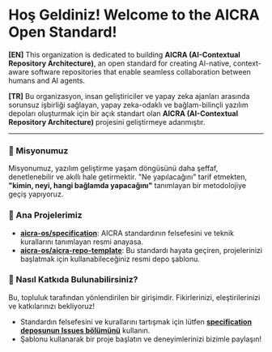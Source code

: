 # Hoş Geldiniz! Welcome to the AICRA Open Standard!

**[EN]** This organization is dedicated to building **AICRA (AI-Contextual Repository Architecture)**, an open standard for creating AI-native, context-aware software repositories that enable seamless collaboration between humans and AI agents.

**[TR]** Bu organizasyon, insan geliştiriciler ve yapay zeka ajanları arasında sorunsuz işbirliği sağlayan, yapay zeka-odaklı ve bağlam-bilinçli yazılım depoları oluşturmak için bir açık standart olan **AICRA (AI-Contextual Repository Architecture)** projesini geliştirmeye adanmıştır.

---

### 🧠 Misyonumuz

Misyonumuz, yazılım geliştirme yaşam döngüsünü daha şeffaf, denetlenebilir ve akıllı hale getirmektir. "Ne yapılacağını" tarif etmekten, **"kimin, neyi, hangi bağlamda yapacağını"** tanımlayan bir metodolojiye geçiş yapıyoruz.

### 📜 Ana Projelerimiz

*   **[aicra-os/specification](https://github.com/aicra-os/specification)**: AICRA standardının felsefesini ve teknik kurallarını tanımlayan resmi anayasa.
*   **[aicra-os/aicra-repo-template](https://github.com/aicra-os/aicra-repo-template)**: Bu standardı hayata geçiren, projelerinizi başlatmak için kullanabileceğiniz resmi depo şablonu.

### 🤝 Nasıl Katkıda Bulunabilirsiniz?

Bu, topluluk tarafından yönlendirilen bir girişimdir. Fikirlerinizi, eleştirilerinizi ve katkılarınızı bekliyoruz!

*   Standardın felsefesini ve kurallarını tartışmak için lütfen **[specification deposunun Issues bölümünü](https://github.com/aicra-os/specification/issues)** kullanın.
*   Şablonu kullanarak bir proje başlatın ve deneyimlerinizi bizimle paylaşın!
